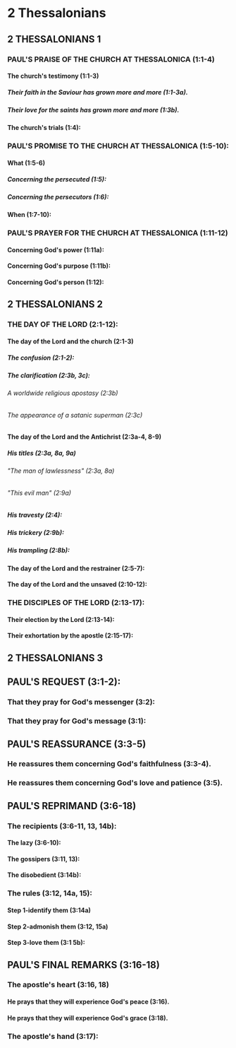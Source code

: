 ---
---
# 2 Thessalonians
## 2 THESSALONIANS 1 
### PAUL\'S PRAISE OF THE CHURCH AT THESSALONICA (1:1-4) 
####  The church\'s testimony (1:1-3) 
#####  Their faith in the Saviour has grown more and more (1:1-3a). 
#####  Their love for the saints has grown more and more (1:3b). 
####  The church\'s trials (1:4): 
### PAUL\'S PROMISE TO THE CHURCH AT THESSALONICA (1:5-10): 
####  What (1:5-6) 
#####  Concerning the persecuted (1:5): 
#####  Concerning the persecutors (1:6): 
####  When (1:7-10): 
### PAUL\'S PRAYER FOR THE CHURCH AT THESSALONICA (1:11-12) 
####  Concerning God\'s power (1:11a): 
####  Concerning God\'s purpose (1:11b): 
####  Concerning God\'s person (1:12): 
## 2 THESSALONIANS 2 
### THE DAY OF THE LORD (2:1-12): 
####  The day of the Lord and the church (2:1-3) 
#####  The confusion (2:1-2): 
#####  The clarification (2:3b, 3c): 
######  A worldwide religious apostasy (2:3b) 
######  The appearance of a satanic superman (2:3c) 
####  The day of the Lord and the Antichrist (2:3a-4, 8-9) 
#####  His titles (2:3a, 8a, 9a) 
######  \"The man of lawlessness\" (2:3a, 8a) 
######  \"This evil man\" (2:9a) 
#####  His travesty (2:4): 
#####  His trickery (2:9b): 
#####  His trampling (2:8b): 
####  The day of the Lord and the restrainer (2:5-7): 
####  The day of the Lord and the unsaved (2:10-12): 
### THE DISCIPLES OF THE LORD (2:13-17): 
####  Their election by the Lord (2:13-14): 
####  Their exhortation by the apostle (2:15-17): 
## 2 THESSALONIANS 3 
## PAUL\'S REQUEST (3:1-2): 
### That they pray for God\'s messenger (3:2): 
### That they pray for God\'s message (3:1): 
## PAUL\'S REASSURANCE (3:3-5) 
### He reassures them concerning God\'s faithfulness (3:3-4). 
### He reassures them concerning God\'s love and patience (3:5). 
## PAUL\'S REPRIMAND (3:6-18) 
### The recipients (3:6-11, 13, 14b): 
####  The lazy (3:6-10): 
####  The gossipers (3:11, 13): 
####  The disobedient (3:14b): 
### The rules (3:12, 14a, 15): 
####  Step 1-identify them (3:14a) 
####  Step 2-admonish them (3:12, 15a) 
####  Step 3-love them (3:1 5b): 
## PAUL\'S FINAL REMARKS (3:16-18) 
### The apostle\'s heart (3:16, 18) 
####  He prays that they will experience God\'s peace (3:16). 
####  He prays that they will experience God\'s grace (3:18). 
### The apostle\'s hand (3:17): 
